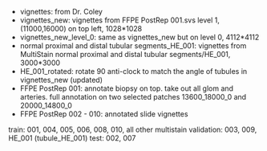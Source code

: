 - vignettes: from Dr. Coley
- vignettes_new: vignettes from FFPE PostRep 001.svs level 1, (11000,16000) on top left, 1028*1028
- vignettes_new_level_0: same as vignettes_new but on level 0, 4112*4112
- normal proximal and distal tubular segments_HE_001: vignettes from MultiStain normal proximal and distal tubular segments/HE_001, 3000*3000
- HE_001_rotated: rotate 90 anti-clock to match the angle of tubules in vignettes_new (updated)
- FFPE PostRep 001: annotate biopsy on top. take out all glom and arteries. full annotation on two selected patches 13600_18000_0 and 20000_14800_0
- FFPE PostRep 002 - 010: annotated slide vignettes

train: 001, 004, 005, 006, 008, 010, all other multistain
validation: 003, 009, HE_001 (tubule_HE_001)
test: 002, 007

